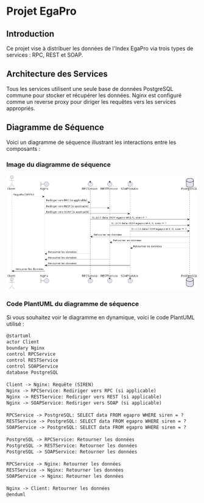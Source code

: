 # Projet EgaPro

## Introduction
Ce projet vise à distribuer les données de l'Index EgaPro via trois types de services : RPC, REST et SOAP. 

## Architecture des Services
Tous les services utilisent une seule base de données PostgreSQL commune pour stocker et récupérer les données. Nginx est configuré comme un reverse proxy pour diriger les requêtes vers les services appropriés.

## Diagramme de Séquence
Voici un diagramme de séquence illustrant les interactions entre les composants :

### Image du diagramme de séquence

![Diagramme de Séquence](images/sequence-diagram.png)

### Code PlantUML du diagramme de séquence
Si vous souhaitez voir le diagramme en dynamique, voici le code PlantUML utilisé :

```plantuml
@startuml
actor Client
boundary Nginx
control RPCService
control RESTService
control SOAPService
database PostgreSQL

Client -> Nginx: Requête (SIREN)
Nginx -> RPCService: Rediriger vers RPC (si applicable)
Nginx -> RESTService: Rediriger vers REST (si applicable)
Nginx -> SOAPService: Rediriger vers SOAP (si applicable)

RPCService -> PostgreSQL: SELECT data FROM egapro WHERE siren = ?
RESTService -> PostgreSQL: SELECT data FROM egapro WHERE siren = ?
SOAPService -> PostgreSQL: SELECT data FROM egapro WHERE siren = ?

PostgreSQL -> RPCService: Retourner les données
PostgreSQL -> RESTService: Retourner les données
PostgreSQL -> SOAPService: Retourner les données

RPCService -> Nginx: Retourner les données
RESTService -> Nginx: Retourner les données
SOAPService -> Nginx: Retourner les données

Nginx -> Client: Retourner les données
@enduml
